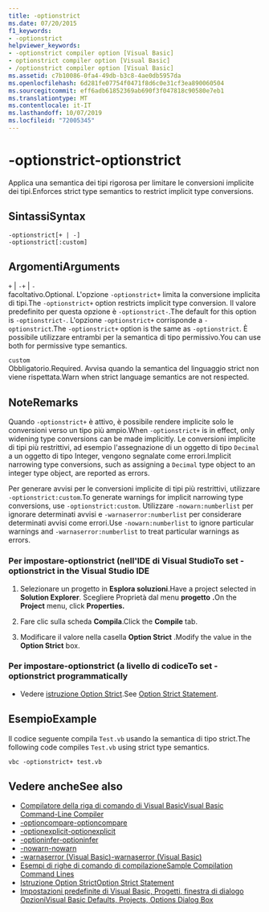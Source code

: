 ```yaml
---
title: -optionstrict
ms.date: 07/20/2015
f1_keywords:
- -optionstrict
helpviewer_keywords:
- -optionstrict compiler option [Visual Basic]
- optionstrict compiler option [Visual Basic]
- /optionstrict compiler option [Visual Basic]
ms.assetid: c7b10086-0fa4-49db-b3c8-4ae0db5957da
ms.openlocfilehash: 6d281fe07754f0471f8d6c0e31cf3ea890060504
ms.sourcegitcommit: eff6adb61852369ab690f3f047818c90580e7eb1
ms.translationtype: MT
ms.contentlocale: it-IT
ms.lasthandoff: 10/07/2019
ms.locfileid: "72005345"
---
```

# <a name="-optionstrict"></a><span data-ttu-id="d3a92-102">-optionstrict</span><span class="sxs-lookup"><span data-stu-id="d3a92-102">-optionstrict</span></span>
<span data-ttu-id="d3a92-103">Applica una semantica dei tipi rigorosa per limitare le conversioni implicite dei tipi.</span><span class="sxs-lookup"><span data-stu-id="d3a92-103">Enforces strict type semantics to restrict implicit type conversions.</span></span>  
  
## <a name="syntax"></a><span data-ttu-id="d3a92-104">Sintassi</span><span class="sxs-lookup"><span data-stu-id="d3a92-104">Syntax</span></span>  
  
```console  
-optionstrict[+ | -]  
-optionstrict[:custom]  
```  
  
## <a name="arguments"></a><span data-ttu-id="d3a92-105">Argomenti</span><span class="sxs-lookup"><span data-stu-id="d3a92-105">Arguments</span></span>  
 <span data-ttu-id="d3a92-106">`+` &#124; `-`</span><span class="sxs-lookup"><span data-stu-id="d3a92-106">`+` &#124; `-`</span></span>  
 <span data-ttu-id="d3a92-107">facoltativo.</span><span class="sxs-lookup"><span data-stu-id="d3a92-107">Optional.</span></span> <span data-ttu-id="d3a92-108">L'opzione `-optionstrict+` limita la conversione implicita di tipi.</span><span class="sxs-lookup"><span data-stu-id="d3a92-108">The `-optionstrict+` option restricts implicit type conversion.</span></span> <span data-ttu-id="d3a92-109">Il valore predefinito per questa opzione è `-optionstrict-`.</span><span class="sxs-lookup"><span data-stu-id="d3a92-109">The default for this option is `-optionstrict-`.</span></span> <span data-ttu-id="d3a92-110">L'opzione `-optionstrict+` corrisponde a `-optionstrict`.</span><span class="sxs-lookup"><span data-stu-id="d3a92-110">The `-optionstrict+` option is the same as `-optionstrict`.</span></span> <span data-ttu-id="d3a92-111">È possibile utilizzare entrambi per la semantica di tipo permissivo.</span><span class="sxs-lookup"><span data-stu-id="d3a92-111">You can use both for permissive type semantics.</span></span>  
  
 `custom`  
 <span data-ttu-id="d3a92-112">Obbligatorio.</span><span class="sxs-lookup"><span data-stu-id="d3a92-112">Required.</span></span> <span data-ttu-id="d3a92-113">Avvisa quando la semantica del linguaggio strict non viene rispettata.</span><span class="sxs-lookup"><span data-stu-id="d3a92-113">Warn when strict language semantics are not respected.</span></span>  
  
## <a name="remarks"></a><span data-ttu-id="d3a92-114">Note</span><span class="sxs-lookup"><span data-stu-id="d3a92-114">Remarks</span></span>  
 <span data-ttu-id="d3a92-115">Quando `-optionstrict+` è attivo, è possibile rendere implicite solo le conversioni verso un tipo più ampio.</span><span class="sxs-lookup"><span data-stu-id="d3a92-115">When `-optionstrict+` is in effect, only widening type conversions can be made implicitly.</span></span> <span data-ttu-id="d3a92-116">Le conversioni implicite di tipi più restrittivi, ad esempio l'assegnazione di un oggetto di tipo `Decimal` a un oggetto di tipo Integer, vengono segnalate come errori.</span><span class="sxs-lookup"><span data-stu-id="d3a92-116">Implicit narrowing type conversions, such as assigning a `Decimal` type object to an integer type object, are reported as errors.</span></span>  
  
 <span data-ttu-id="d3a92-117">Per generare avvisi per le conversioni implicite di tipi più restrittivi, utilizzare `-optionstrict:custom`.</span><span class="sxs-lookup"><span data-stu-id="d3a92-117">To generate warnings for implicit narrowing type conversions, use `-optionstrict:custom`.</span></span> <span data-ttu-id="d3a92-118">Utilizzare `-nowarn:numberlist` per ignorare determinati avvisi e `-warnaserror:numberlist` per considerare determinati avvisi come errori.</span><span class="sxs-lookup"><span data-stu-id="d3a92-118">Use `-nowarn:numberlist` to ignore particular warnings and `-warnaserror:numberlist` to treat particular warnings as errors.</span></span>  
  
### <a name="to-set--optionstrict-in-the-visual-studio-ide"></a><span data-ttu-id="d3a92-119">Per impostare-optionstrict (nell'IDE di Visual Studio</span><span class="sxs-lookup"><span data-stu-id="d3a92-119">To set -optionstrict in the Visual Studio IDE</span></span>  
  
1. <span data-ttu-id="d3a92-120">Selezionare un progetto in **Esplora soluzioni**.</span><span class="sxs-lookup"><span data-stu-id="d3a92-120">Have a project selected in **Solution Explorer**.</span></span> <span data-ttu-id="d3a92-121">Scegliere Proprietà dal menu **progetto** **.**</span><span class="sxs-lookup"><span data-stu-id="d3a92-121">On the **Project** menu, click **Properties.**</span></span>   
  
2. <span data-ttu-id="d3a92-122">Fare clic sulla scheda **Compila**.</span><span class="sxs-lookup"><span data-stu-id="d3a92-122">Click the **Compile** tab.</span></span>  
  
3. <span data-ttu-id="d3a92-123">Modificare il valore nella casella **Option Strict** .</span><span class="sxs-lookup"><span data-stu-id="d3a92-123">Modify the value in the **Option Strict** box.</span></span>  
  
### <a name="to-set--optionstrict-programmatically"></a><span data-ttu-id="d3a92-124">Per impostare-optionstrict (a livello di codice</span><span class="sxs-lookup"><span data-stu-id="d3a92-124">To set -optionstrict programmatically</span></span>  
  
- <span data-ttu-id="d3a92-125">Vedere [istruzione Option Strict](../../../visual-basic/language-reference/statements/option-strict-statement.md).</span><span class="sxs-lookup"><span data-stu-id="d3a92-125">See [Option Strict Statement](../../../visual-basic/language-reference/statements/option-strict-statement.md).</span></span>  
  
## <a name="example"></a><span data-ttu-id="d3a92-126">Esempio</span><span class="sxs-lookup"><span data-stu-id="d3a92-126">Example</span></span>  
 <span data-ttu-id="d3a92-127">Il codice seguente compila `Test.vb` usando la semantica di tipo strict.</span><span class="sxs-lookup"><span data-stu-id="d3a92-127">The following code compiles `Test.vb` using strict type semantics.</span></span>  
  
```console
vbc -optionstrict+ test.vb  
```  
  
## <a name="see-also"></a><span data-ttu-id="d3a92-128">Vedere anche</span><span class="sxs-lookup"><span data-stu-id="d3a92-128">See also</span></span>

- [<span data-ttu-id="d3a92-129">Compilatore della riga di comando di Visual Basic</span><span class="sxs-lookup"><span data-stu-id="d3a92-129">Visual Basic Command-Line Compiler</span></span>](../../../visual-basic/reference/command-line-compiler/index.md)
- [<span data-ttu-id="d3a92-130">-optioncompare</span><span class="sxs-lookup"><span data-stu-id="d3a92-130">-optioncompare</span></span>](../../../visual-basic/reference/command-line-compiler/optioncompare.md)
- [<span data-ttu-id="d3a92-131">-optionexplicit</span><span class="sxs-lookup"><span data-stu-id="d3a92-131">-optionexplicit</span></span>](../../../visual-basic/reference/command-line-compiler/optionexplicit.md)
- [<span data-ttu-id="d3a92-132">-optioninfer</span><span class="sxs-lookup"><span data-stu-id="d3a92-132">-optioninfer</span></span>](../../../visual-basic/reference/command-line-compiler/optioninfer.md)
- [<span data-ttu-id="d3a92-133">-nowarn</span><span class="sxs-lookup"><span data-stu-id="d3a92-133">-nowarn</span></span>](../../../visual-basic/reference/command-line-compiler/nowarn.md)
- [<span data-ttu-id="d3a92-134">-warnaserror (Visual Basic)</span><span class="sxs-lookup"><span data-stu-id="d3a92-134">-warnaserror (Visual Basic)</span></span>](../../../visual-basic/reference/command-line-compiler/warnaserror.md)
- [<span data-ttu-id="d3a92-135">Esempi di righe di comando di compilazione</span><span class="sxs-lookup"><span data-stu-id="d3a92-135">Sample Compilation Command Lines</span></span>](../../../visual-basic/reference/command-line-compiler/sample-compilation-command-lines.md)
- [<span data-ttu-id="d3a92-136">Istruzione Option Strict</span><span class="sxs-lookup"><span data-stu-id="d3a92-136">Option Strict Statement</span></span>](../../../visual-basic/language-reference/statements/option-strict-statement.md)
- [<span data-ttu-id="d3a92-137">Impostazioni predefinite di Visual Basic, Progetti, finestra di dialogo Opzioni</span><span class="sxs-lookup"><span data-stu-id="d3a92-137">Visual Basic Defaults, Projects, Options Dialog Box</span></span>](/visualstudio/ide/reference/visual-basic-defaults-projects-options-dialog-box)
